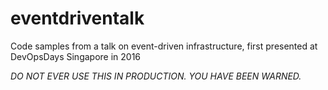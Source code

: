 # eventdriventalk
Code samples from a talk on event-driven infrastructure, first presented at DevOpsDays Singapore in 2016

*DO NOT EVER USE THIS IN PRODUCTION. YOU HAVE BEEN WARNED.*
